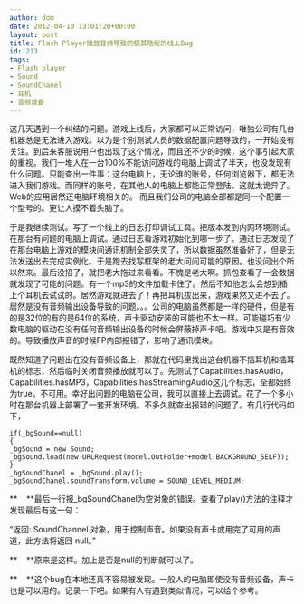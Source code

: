 ```yaml
---
author: dom
date: 2012-04-10 13:01:20+00:00
layout: post
title: Flash Player播放音频导致的极其隐秘的线上Bug
id: 213
tags:
- Flash player
- Sound
- SoundChanel
- 耳机
- 音频设备
---
```


这几天遇到一个纠结的问题。游戏上线后，大家都可以正常访问，唯独公司有几台机器总是无法进入游戏。以为是个别测试人员的数据配置问题导致的，一开始没有关注。到后来客服说用户也出现了这个情况，而且还不少的时候，这个事引起大家的重视。我们一堆人在一台100%不能访问游戏的电脑上调试了半天，也没发现有什么问题。只能查出一件事：这台电脑上，无论谁的账号，任何浏览器下，都无法进入我们游戏。而同样的账号，在其他人的电脑上都能正常登陆。这就太诡异了。Web的应用居然还电脑环境相关的。 而且我们公司的电脑全部都是同一个配置一个型号的。更让人摸不着头脑了。

于是我继续测试。写了一个线上的日志打印调试工具。把版本发到内网环境测试。在那台有问题的电脑上调试。通过日志看游戏初始化到哪一步了。通过日志发现了在那台电脑上游戏的模块间通讯机制全部失灵了，所以数据虽然准备好了，但是无法发送出去完成实例化。于是跑去找写框架的老大问问可能的原因。也没问出个所以然来。最后没招了，就把老大拖过来看看。不愧是老大啊。抓包查看了一会数据就发现了可能的问题。有一个mp3的文件加载卡住了。然后不知他怎么会想到插上个耳机去试试的。居然游戏就进去了！再把耳机拔出来，游戏果然又进不去了。居然是没有音频输出设备导致的问题。。。公司的电脑虽然都是一样的硬件，但是有的是32位的有的是64位的系统，声卡驱动安装的可能也不太一样。可能碰巧有少数电脑的驱动在没有任何音频输出设备的时候会屏蔽掉声卡吧。游戏中又是有音效的。导致播放声音的时候FP内部报错了，影响了通讯模块。

既然知道了问题出在没有音频设备上，那就在代码里找出这台机器不插耳机和插耳机的标志，然后临时关闭音频播放就可以了。先测试了Capabilities.hasAudio，Capabilities.hasMP3，Capabilities.hasStreamingAudio这几个标志，全都始终为true。不可用。幸好出问题的电脑在公司，我可以直接上去调试。花了一个多小时在那台机器上部署了一套开发环境。不多久就查出报错的问题了。有几行代码如下，

    
    
    if(_bgSound==null)
    {
    _bgSound = new Sound;
    _bgSound.load(new URLRequest(model.OutFolder+model.BACKGROUND_SELF));
    }
    _bgSoundChanel = _bgSound.play();
    _bgSoundChanel.soundTransform.volume = SOUND_LEVEL_MEDIUM;
    


**    **最后一行报_bgSoundChanel为空对象的错误。查看了play()方法的注释才发现最后有这一句：

“返回:
SoundChannel 对象，用于控制声音。如果没有声卡或用完了可用的声道，此方法将返回 null。”

**    **原来是这样。加上是否是null的判断就可以了。

**    **这个bug在本地还真不容易被发现。一般人的电脑即使没有音频设备，声卡也是可以用的。记录一下吧。如果有人有遇到类似情况，可以给个参考。
